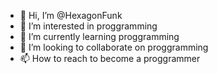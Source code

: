 - 👋 Hi, I’m @HexagonFunk
- 👀 I’m interested in proggramming
- 🌱 I’m currently learning proggramming
- 💞️ I’m looking to collaborate on proggramming
- 📫 How to reach to become a proggrammer

<!---
HexagonFunk/HexagonFunk is a ✨ special ✨ repository because its `README.md` (this file) appears on your GitHub profile.
You can click the Preview link to take a look at your changes.
--->

